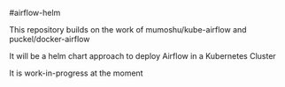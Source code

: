 #airflow-helm

This repository builds on the work of mumoshu/kube-airflow and puckel/docker-airflow

It will be a helm chart approach to deploy Airflow in a Kubernetes Cluster

It is work-in-progress at the moment
